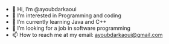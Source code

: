 - 👋 Hi, I’m @ayoubdarkaoui
- 👀 I’m interested in Programming and coding 
- 🌱 I’m currently learning Java and C++
- 💞️ I’m looking for a job in software programming
- 📫 How to reach me at my email: ayoubdarkaoui@gmail.com

<!---
ayoubdarkaoui/ayoubdarkaoui is a ✨ special ✨ repository because its `README.md` (this file) appears on your GitHub profile.
You can click the Preview link to take a look at your changes.
--->

